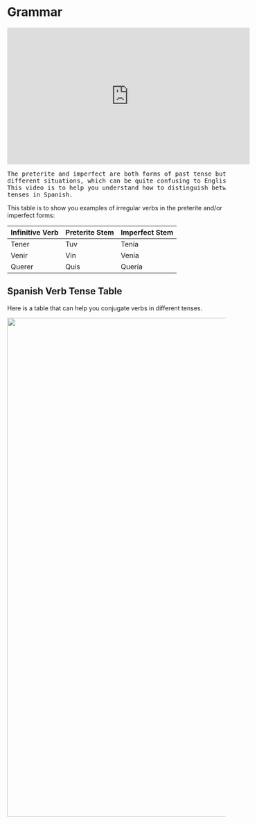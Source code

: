 <h1>Grammar</h1>

 <iframe width="560" height="315" src="https://www.youtube.com/embed/3nVHhqblh88" 
     frameborder="0" allow="accelerometer; autoplay; clipboard-write; encrypted-media; gyroscope; picture-in-picture" 
     allowfullscreen>
  </iframe>
  
<pre>
The preterite and imperfect are both forms of past tense but are used in
different situations, which can be quite confusing to English speakers.
This video is to help you understand how to distinguish between the two 
tenses in Spanish.
</pre>

<p>This table is to show you examples of irregular verbs in the preterite and/or imperfect forms:</p>            
  <table class="table table-striped">
    <thead>
      <tr>
        <th>Infinitive Verb</th>
        <th>Preterite Stem</th>
        <th>Imperfect Stem</th>
      </tr>
    </thead>
    <tbody>
      <tr>
        <td>Tener</td>
        <td>Tuv</td>
        <td>Tenía</td>
      </tr>
      <tr>
        <td>Venir</td>
        <td>Vin</td>
        <td>Venía</td>
      </tr>
      <tr>
        <td>Querer</td>
        <td>Quis</td>
        <td>Quería</td>
      </tr>
    </tbody>
  </table>

<h2>Spanish Verb Tense Table</h2>
<p>Here is a table that can help you conjugate verbs in different tenses.</p>

<img style="-webkit-user-select: none;margin: auto;cursor: zoom-in;" src="https://external-preview.redd.it/GrIUiQk1rJi40JpbbZ9DDVyxFHnAqPIhkdUqI1XJFYY.png?auto=webp&amp;s=e3a1b6dd0388baa041f6be7e93fdaab8e493c241" width="2000" height="1150">
